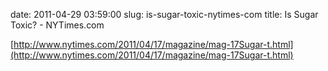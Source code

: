 date: 2011-04-29 03:59:00
slug: is-sugar-toxic-nytimes-com
title: Is Sugar Toxic? - NYTimes.com

    

[http://www.nytimes.com/2011/04/17/magazine/mag-17Sugar-t.html](http://www.nytimes.com/2011/04/17/magazine/mag-17Sugar-t.html)

  

